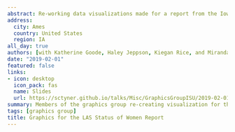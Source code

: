 ```yaml
---
abstract: Re-working data visualizations made for a report from the Iowa State University college of Liberal Arts & Sciences on the status of women in the college. 
address:
  city: Ames
  country: United States
  region: IA
all_day: true
authors: [with Katherine Goode, Haley Jeppson, Kiegan Rice, and Miranda Tilton]
date: "2019-02-01"
featured: false
links:
- icon: desktop
  icon_pack: fas
  name: Slides
  url: https://sctyner.github.io/talks/Misc/GraphicsGroupISU/2019-02-01/#1
summary: Members of the graphics group re-creating visualization for the "Status of Women" report by the college.
tags: [graphics group]
title: Graphics for the LAS Status of Women Report
---
```

